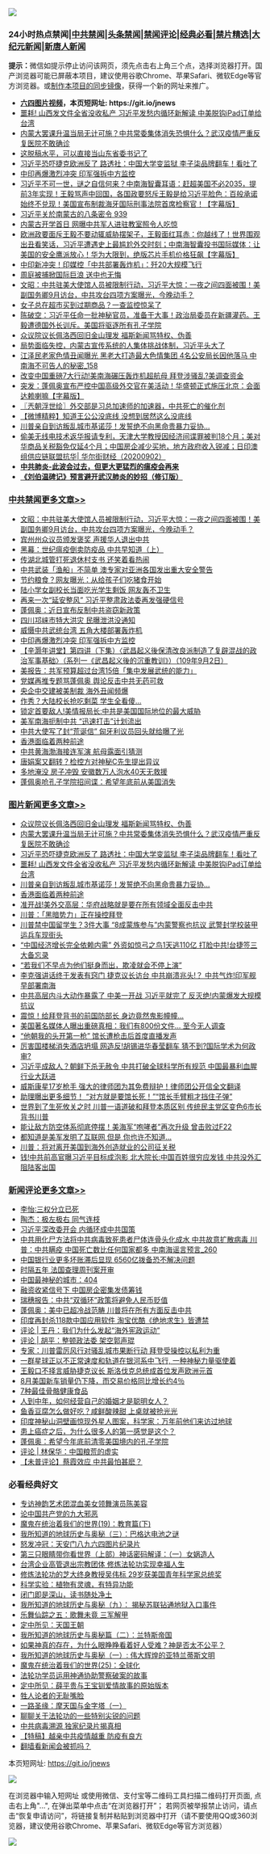 ![](https://raw.githubusercontent.com/fqnews/bnews/master/64photo/fqnews-qr.jpg)

<div id="tt">
<h3>24小时热点禁闻|<a href="#%E4%B8%AD%E5%85%B1%E7%A6%81%E9%97%BB%E6%9B%B4%E5%A4%9A%E6%96%87%E7%AB%A0">中共禁闻</a>|<a href="#%E5%9B%BE%E7%89%87%E6%96%B0%E9%97%BB%E6%9B%B4%E5%A4%9A%E6%96%87%E7%AB%A0">头条禁闻</a>|<a href="#%E6%96%B0%E9%97%BB%E8%AF%84%E8%AE%BA%E6%9B%B4%E5%A4%9A%E6%96%87%E7%AB%A0">禁闻评论|<a href="#%E5%BF%85%E7%9C%8B%E7%BB%8F%E5%85%B8%E5%A5%BD%E6%96%87">经典必看|<a href="/video.md#%E7%A6%81%E7%89%87%E7%B2%BE%E9%80%89">禁片精选</a>|<a href="https://github.com/fqnews/djy/blob/master/gb/nf1351518.md#1">大纪元新闻</a>|<a href="https://github.com/fqnews/ntdtv/blob/master/gb/prog204.md#1">新唐人新闻</a></h3>
<div><b>提示：</b>微信如提示停止访问该网页，须先点击右上角三个点，选择浏览器打开。国产浏览器可能已屏蔽本项目，建议使用谷歌Chrome、苹果Safari、微软Edge等官方浏览器。或<a href="https://github.com/fqnews/bnews/blob/master/%E5%88%B6%E4%BD%9Cgit%E7%A6%81%E9%97%BB%E9%95%9C%E5%83%8F.md">制作本项目的同步镜像</a>，获得一个新的网址来推广。</div>
<ul>
<li><b><a href="http://d1.bdrive.tk/64.mp4" target="_blank">六四图片视频</a>，本页短网址: https://git.io/jnews</b></li>
<li><a href="/topimagenews/20200902/1389840.md">噩耗! 山西发文件全省没收私产 习近平发愁内循环新解读 中美脱钩iPad订单给台湾</a></li>
<li><a href="/topimagenews/20200902/1389953.md">内蒙大罢课升温当局无计可施？中共常委集体消失恐惧什么？武汉疫情严重反复医院不敢确诊</a></li>
<li><a href="/ssgc/20200902/1389785.md">这脱稿水平，可以直接当山东省委书记了</a></li>
<li><a href="/topimagenews/20200902/1389888.md">习近平恐吓捷克欧洲反了 路透社：中国大学变监狱 李子柒品牌翻车！看吐了</a></li>
<li><a href="/cbnews/20200902/1389791.md">中印再爆激烈冲突 印军强拆中方监控</a></li>
<li><a href="/bannedvideo/20200903/1390052.md">习近平不可一世，谜之自信何来？中南海智囊耳语：赶超美国不必2035，提前3年实现！王毅骂声中回国，各国政要怒斥王毅是给习近平脸色：百般承诺始终不兑现！美国宣布制裁海牙国际刑事法院首席检察官！【字幕版】</a></li>
<li><a href="/bannedvideo/20200903/1389977.md">习近平关於南蒙古的八条密令 939</a></li>
<li><a href="/cnnews/20200903/1390050.md">内蒙古开学首日 网曝中共军人进驻教室照令人吃惊</a></li>
<li><a href="/bannedvideo/20200902/1389922.md">欧洲政要面斥王毅不要动辄威胁摆架子，王毅面红耳赤：你越线了！世界围观出丑看笑话，习近平遭遇史上最尴尬外交时刻；中南海智囊投书国际媒体：让美国的安全鹰派放心！华为大限到，绝版芯片手机价格狂飙【字幕版】</a></li>
<li><a href="/cnnews/20200902/1389778.md">中印新冲突！印媒控「中共部署轰炸机」：歼20大规模飞行</a></li>
<li><a href="/cnnews/hknews/20200902/1389792.md">周庭被捕掀国际巨浪 送中也无悔</a></li>
<li><a href="/cbnews/20200903/1390136.md">文昭：中共驻美大使馆人员被限制行动，习近平大惊：一夜之间四面被围！美副国务卿9月访台，中共攻台四项方案曝光，今晚动手？</a></li>
<li><a href="/cnnews/20200902/1389851.md">女子总在超市买到过期商品？一查监控惊呆了</a></li>
<li><a href="/bannedvideo/20200903/1390098.md">陈破空：习近平任命一批神秘官员，准备干大事！政治局委员在新疆灌药。王毅遭德国外长训斥。美国将驱逐所有孔子学院</a></li>
<li><a href="/topimagenews/20200903/1390075.md">众议院议长佩洛西回旧金山理发 福斯新闻骂特权、伪善</a></li>
<li><a href="/bannedvideo/20200903/1390150.md">局势面临失控，内蒙古宣传系统的人集体挑战体制，习近平头大了</a></li>
<li><a href="/comments/20200902/1389821.md">江泽民老家色情丑闻曝光 黑老大打造最大色情集团 4名公安局长因他落马 中南海不可告人的秘密_158</a></li>
<li><a href="/cnnews/20200903/1389985.md">改变中国重磅7大行动!美南海碾压轰炸机超航母 拜登涉骚乱?美调查资金</a></li>
<li><a href="/bannedvideo/20200902/1389954.md">突发：蓬佩奥宣布严控中国高级外交官在美活动！华盛顿正式施压北京：会面达赖喇嘛【字幕版】</a></li>
<li><a href="/ssgc/20200903/1390071.md">〖兲朝浮世绘〗外交部是习总加速师的加速器，中共死亡的催化剂</a></li>
<li><a href="/comments/20200902/1389825.md">【微博精粹】知道王公公没底线 没想到居然这么没底线</a></li>
<li><a href="/topimagenews/20200902/1389762.md">川普亲自到访叛乱城市基诺莎！发誓绝不向黑命贵暴力妥协…</a></li>
<li><a href="/bannedvideo/20200902/1389769.md">偷美无线电技术返华报请专利，天津大学教授因经济间谍罪被判18个月；美对华商品关税豁免仅延4个月；中国房企减少买地，地方政府收入锐减；日印澳组供应链联盟抗华| 华尔街财经（20200902）</a></li>
<li><b><a href="/comments/20200211/1275071.md" target="_blank">中共肺炎-此波会过去，但更大更猛烈的瘟疫会再来</a></b></li>
<li><b><a href="/comments/20200207/1272816.md" target="_blank">《刘伯温碑记》预言避开武汉肺炎的妙招（修订版）</a></b></li>
</ul>
</div>

<div class="catlist">
<h3><a href="/cbnews/" target="_blank">中共禁闻</a><span><a href="/cbnews/" target="_blank" rel="nofollow">更多文章>></a></span></h3>
<ul>
<li><a href="/cbnews/20200903/1390136.md" target="_blank">文昭：中共驻美大使馆人员被限制行动，习近平大惊：一夜之间四面被围！美副国务卿9月访台，中共攻台四项方案曝光，今晚动手？</a></li>
<li><a href="/cbnews/20200903/1389911.md" target="_blank">宾州州众议员颁发褒奖 声援华人退出中共</a></li>
<li><a href="/cbnews/20200903/1389913.md" target="_blank">黑幕：世纪瘟疫倒卖防疫品 中共早知道（上）</a></li>
<li><a href="/cbnews/20200903/1390109.md" target="_blank">传湖北城管打死退休村支书 还笑着看热闹</a></li>
<li><a href="/cbnews/20200903/1390062.md" target="_blank">中共武装「渔船」不简单 澳专家对亚洲各国发出重大安全警告</a></li>
<li><a href="/cbnews/20200903/1390061.md" target="_blank">节约粮食？网友曝光：从给孩子们吃猪食开始</a></li>
<li><a href="/cbnews/20200903/1390036.md" target="_blank">陆小学女副校长当面吃光学生剩饭 网友轰不卫生</a></li>
<li><a href="/cbnews/20200903/1389979.md" target="_blank">再来一次“延安整风” 习近平整肃政法委再发强硬信号</a></li>
<li><a href="/cbnews/20200902/1389920.md" target="_blank">蓬佩奥：近日宣布反制中共盗窃新政策</a></li>
<li><a href="/cbnews/20200902/1389822.md" target="_blank">四川邛崃市特大洪灾 民曝泄洪没通知</a></li>
<li><a href="/cbnews/20200902/1389803.md" target="_blank">威慑中共武统台湾 五角大楼部署轰炸机</a></li>
<li><a href="/cbnews/20200902/1389791.md" target="_blank">中印再爆激烈冲突 印军强拆中方监控</a></li>
<li><a href="/cbnews/20200902/1389755.md" target="_blank">【辛灏年讲堂】第四讲（下集）〈武昌起义後保清改良派制造了复辟混战的政治军事基础〉（系列一《武昌起义後的沉重教训》）（109年9月2日）</a></li>
<li><a href="/cbnews/20200902/1389735.md" target="_blank">美报告：共军预算超过台湾15倍「集中发展武统的能力」</a></li>
<li><a href="/cbnews/20200902/1389734.md" target="_blank">党媒再推专题骂蓬佩奥 舆论反击中共无药可救</a></li>
<li><a href="/cbnews/20200902/1389724.md" target="_blank">央企中交建被美制裁 海外丑闻频爆</a></li>
<li><a href="/cbnews/20200902/1389719.md" target="_blank">作秀？大陆校长抢吃剩菜 学生全看傻…</a></li>
<li><a href="/cbnews/20200902/1389714.md" target="_blank">锁定首要敌人!美情报局长:中共是美国国际地位的最大威胁</a></li>
<li><a href="/cbnews/20200902/1389713.md" target="_blank">美军南海扼制中共 “迅速打击”计划流出</a></li>
<li><a href="/cbnews/20200902/1389675.md" target="_blank">中共大使写了封“荒诞信” 匈牙利议员回头就给曝了光</a></li>
<li><a href="/comments/20200902/1389663.md" target="_blank">香港面临着两种前途</a></li>
<li><a href="/cbnews/20200902/1389653.md" target="_blank">中共黄海渤海接连军演 航母露面引猜测</a></li>
<li><a href="/cbnews/20200902/1389652.md" target="_blank">唐娟案又翻转？检控方对神秘C先生提出异议</a></li>
<li><a href="/cbnews/20200902/1389390.md" target="_blank">多地淹没 房子冲毁 安徽数万人泡水40天无救援</a></li>
<li><a href="/cbnews/20200902/1389615.md" target="_blank">蓬佩奥呛孔子学院招间谍：希望年底前从美国消失</a></li>

</ul>
</div>
<div class="catlist">
<h3><a href="/topimagenews/" target="_blank">图片新闻</a><span><a href="/topimagenews/" target="_blank" rel="nofollow">更多文章>></a></span></h3>
<ul>
<li><a href="/topimagenews/20200903/1390075.md" target="_blank">众议院议长佩洛西回旧金山理发 福斯新闻骂特权、伪善</a></li>
<li><a href="/topimagenews/20200902/1389953.md" target="_blank">内蒙大罢课升温当局无计可施？中共常委集体消失恐惧什么？武汉疫情严重反复医院不敢确诊</a></li>
<li><a href="/topimagenews/20200902/1389888.md" target="_blank">习近平恐吓捷克欧洲反了 路透社：中国大学变监狱 李子柒品牌翻车！看吐了</a></li>
<li><a href="/topimagenews/20200902/1389840.md" target="_blank">噩耗! 山西发文件全省没收私产 习近平发愁内循环新解读 中美脱钩iPad订单给台湾</a></li>
<li><a href="/topimagenews/20200902/1389762.md" target="_blank">川普亲自到访叛乱城市基诺莎！发誓绝不向黑命贵暴力妥协…</a></li>
<li><a href="/comments/20200902/1389663.md" target="_blank">香港面临着两种前途</a></li>
<li><a href="/topimagenews/20200902/1389577.md" target="_blank">准开战!美外交高层：华府战略就是要在所有领域全面反击中共</a></li>
<li><a href="/topimagenews/20200902/1389489.md" target="_blank">川普：「黑暗势力」正在操控拜登</a></li>
<li><a href="/topimagenews/20200901/1389357.md" target="_blank">川普禁中国留学生？3件大事 “8成蒙族参与”内蒙警察也抗议 武警封学校装甲运兵车现街头</a></li>
<li><a href="/topimagenews/20200901/1389324.md" target="_blank">&#8220;中国经济增长完全依赖内需&#8221; 外资如惊弓之鸟1天逃110亿 打脸中共!台捷签三大备忘录</a></li>
<li><a href="/topimagenews/20200901/1389112.md" target="_blank">“若我们不早点为他们挺身而出，欺凌就会不停上演”</a></li>
<li><a href="/topimagenews/20200831/1388874.md" target="_blank">李克强讲话终于发表有窍门 捷克议长访台 中共崩溃兆头!？ 中共气炸!印军舰早部署南海</a></li>
<li><a href="/topimagenews/20200831/1388860.md" target="_blank">中共高层内斗大动作暴露了 中美一开战 习近平就完了 反灭绝!内蒙爆发大规模抗议</a></li>
<li><a href="/topimagenews/20200831/1388627.md" target="_blank">震惊！给拜登背书的前国防部长 身边竟然鬼影幢幢&#8230;</a></li>
<li><a href="/topimagenews/20200831/1388449.md" target="_blank">美国著名媒体人曝出重磅真相：我们有800份文件… 至今无人调查</a></li>
<li><a href="/topimagenews/20200831/1388426.md" target="_blank">“他朝我的头开第一枪” 馆长遭枪击后首度直播发声</a></li>
<li><a href="/topimagenews/20200831/1388362.md" target="_blank">厉害国楼梯消失酒店坍塌 网造反!胡锡进华春莹翻车 猜不到?国际学术为何政审?</a></li>
<li><a href="/topimagenews/20200831/1388357.md" target="_blank">习近平成敌人？朝鲜下杀无赦令 中共打破全球科学所有规范 中国最暴利血腥行业大跃进</a></li>
<li><a href="/topimagenews/20200830/1388071.md" target="_blank">威斯康星17岁枪手 强大的律师团为其免费辩护！律师团公开信全文翻译</a></li>
<li><a href="/topimagenews/20200830/1388032.md" target="_blank">助理曝出更多细节！ “对方就是要馆长死！”“馆长手臂粗才挡住子弹”</a></li>
<li><a href="/topimagenews/20200829/1387868.md" target="_blank">世界到了生死攸关之时 川普一语道破和拜登本质区别 传统民主党区变色6市长背书川普</a></li>
<li><a href="/topimagenews/20200829/1387710.md" target="_blank">能让敌方防空体系彻底停摆！美海军“咆哮者”再次升级 曾击败过F22</a></li>
<li><a href="/topimagenews/20200829/1387697.md" target="_blank">都知道是美军发明了互联网 但是 你也许不知道…</a></li>
<li><a href="/topimagenews/20200829/1387452.md" target="_blank">川普：将对离开美国到海外创造就业的公司征关税</a></li>
<li><a href="/topimagenews/20200828/1387286.md" target="_blank">钱!中共前高官曝习近平目标成泡影 北大院长:中国百姓很穷应发钱 中共没外汇阻陆客出国</a></li>

</ul>
</div>
<div class="catlist">
<h3><a href="/comments/" target="_blank">新闻评论</a><span><a href="/comments/" target="_blank" rel="nofollow">更多文章>></a></span></h3>
<ul>
<li><a href="/comments/20200903/1390132.md" target="_blank">李怡∶三权分立已死</a></li>
<li><a href="/comments/20200903/1390131.md" target="_blank">陶杰：极左极右 同气连枝</a></li>
<li><a href="/comments/20200903/1390129.md" target="_blank">习近平深改委开会 内循环成中共国策</a></li>
<li><a href="/comments/20200903/1390123.md" target="_blank">中共用化尸方法将中共病毒致死患者尸体连骨头化成水 中共故意扩散病毒 川普：中共瞒疫 中国死亡数比任何国家都多 中南海谣言预言_260</a></li>
<li><a href="/comments/20200903/1390122.md" target="_blank">中国银行业更多坏账滞后显现 6560亿拨备恐不解决问题</a></li>
<li><a href="/comments/20200903/1390121.md" target="_blank">时隔五年 法国查理周刊案开审</a></li>
<li><a href="/comments/20200903/1390120.md" target="_blank">中国最神秘的城市：404</a></li>
<li><a href="/comments/20200903/1390115.md" target="_blank">融资收紧信号下 中国房企密集发债筹钱</a></li>
<li><a href="/comments/20200903/1390114.md" target="_blank">瑞穗报告：中共“双循环”政策将避免人民币贬值</a></li>
<li><a href="/comments/20200903/1390108.md" target="_blank">蓬佩奥：美中已超冷战范畴 川普将在所有方面反击中共</a></li>
<li><a href="/comments/20200903/1390097.md" target="_blank">印度再封杀118款中国应用软件 淘宝优酷《绝地求生》皆遭禁</a></li>
<li><a href="/comments/20200903/1390095.md" target="_blank">评论 | 王丹：我们为什么发起“海外宪政运动”</a></li>
<li><a href="/comments/20200903/1390094.md" target="_blank">评论 | 胡平：整顿政法委 架空郭声琨</a></li>
<li><a href="/comments/20200903/1390044.md" target="_blank">专家：川普雷厉风行对骚乱城市果断行动 拜登受操控以私利为重</a></li>
<li><a href="/comments/20200903/1390043.md" target="_blank">一群星球正以不正常速度和轨道在银河系中飞行, 一种神秘力量驱使着</a></li>
<li><a href="/comments/20200903/1390020.md" target="_blank">王毅口不择言威胁捷克议长 斯洛伐克总统成首位发声欧洲元首</a></li>
<li><a href="/comments/20200903/1390006.md" target="_blank">8月美国新车销量仍下降，而交易价格同比增长约4％</a></li>
<li><a href="/comments/20200903/1390001.md" target="_blank">7种最佳骨骼健康食品</a></li>
<li><a href="/comments/20200903/1390000.md" target="_blank">人到中年，如何经营自己的婚姻才是聪明女人？</a></li>
<li><a href="/comments/20200903/1389999.md" target="_blank">鱼香豆腐怎么做好吃？咸鲜酸辣甜 上桌就被抢光光</a></li>
<li><a href="/comments/20200903/1389995.md" target="_blank">印度神秘山洞壁画惊现外星人图案，科学家：万年前他们来访过地球</a></li>
<li><a href="/comments/20200903/1389990.md" target="_blank">患上癌症之后，为什么很多人的第一感觉是这个？</a></li>
<li><a href="/comments/20200902/1389960.md" target="_blank">蓬佩奥：希望今年底前清零美国境内的孔子学院</a></li>
<li><a href="/comments/20200902/1389957.md" target="_blank">评论 | 林保华：中国粮荒的虚实</a></li>
<li><a href="/comments/20200902/1389933.md" target="_blank">【未普评论】蔡霞效应 中共最怕甚麽？</a></li>

</ul>
</div>

<div class="catlist">
<h3>必看经典好文</h3>
<ul>
<li><a href="/topimagenews/20180404/923380.md" target="_blank">专访神韵艺术团混血美女领舞演员陈美容</a></li>
<li><a href="/comments/20200717/1361899.md" target="_blank">论中国共产党的九大邪恶</a></li>
<li><a href="/comments/20180716/972458.md" target="_blank">魔鬼在统治着我们的世界(19)：教育篇(下)</a></li>
<li><a href="/tculture/xiulian/20170726/797589.md" target="_blank">我所知道的地球历史与奥秘（三）：巴格达电池之谜</a></li>
<li><a href="/comments/20200604/783200.md" target="_blank">怒发冲冠：天安门八九六四图片纪录片</a></li>
<li><a href="/comments/20200426/1319648.md" target="_blank">第三只眼睛带你看世界（上部）神话密码解译：（一）女娲造人</a></li>
<li><a href="/comments/20200528/1335859.md" target="_blank">台湾企业高管退出宗教团体 修炼法轮功实现幸福人生</a></li>
<li><a href="/comments/20190517/1129285.md" target="_blank">修炼法轮功的芝大终身教授吴伟标 29岁获美国青年科学家总统奖</a></li>
<li><a href="/comments/20200605/783205.md" target="_blank">科学实验：植物有灵魂，有特异功能</a></li>
<li><a href="/tculture/20200803/1373949.md" target="_blank">闭门即是深山，读书随处净土</a></li>
<li><a href="/topimagenews/20180325/919134.md" target="_blank">我所知道的地球历史与奥秘（九）： 揭秘苏联钻通地狱入口事件</a></li>
<li><a href="/tculture/20170715/791820.md" target="_blank">乐舞仙踪之五：歌舞未竟 三军解甲</a></li>
<li><a href="/tculture/xiulian/20151111/470021.md" target="_blank">定中所见：天国王朝</a></li>
<li><a href="/tculture/xiulian/20170614/774347.md" target="_blank">我所知道的地球历史与奥秘篇（二）：兰特斯帝国</a></li>
<li><a href="/comments/20200623/1346844.md" target="_blank">如果神真的存在，为什么眼睁睁看着好人受难？神是否太不公平？</a></li>
<li><a href="/tculture/xiulian/20170611/772817.md" target="_blank">我所知道的地球历史与奥秘（一）: 伟大辉煌的亚特兰蒂斯文明</a></li>
<li><a href="/comments/20181017/1014654.md" target="_blank">魔鬼在统治着我们的世界(25)：全球化</a></li>
<li><a href="/cbnews/20170626/780479.md" target="_blank">法轮功学员运用神通协助警察破案的故事</a></li>
<li><a href="/comments/20200616/1345658.md" target="_blank">定中所见：薛平贵与王宝钏爱情故事的原始版本</a></li>
<li><a href="/comments/20200606/783250.md" target="_blank">牲人论者的无耻嘴脸</a></li>
<li><a href="/tculture/20160806/568214.md" target="_blank">一路圣缘：摩天国与金字塔（一）</a></li>
<li><a href="/comments/20190417/1114875.md" target="_blank">聊聊关于法轮功的一些特别尖锐的问题</a></li>
<li><a href="/ccpdope/20200412/1311165.md" target="_blank">中共病毒溯源 独家纪录片揭真相</a></li>
<li><a href="/comments/20200424/1318689.md" target="_blank">【特稿】越亲中共疫情越重 防疫有良方</a></li>
<li><a href="/fanqiang/20200616/1345793.md" target="_blank">翻墙看新闻会被抓吗？</a></li>

</ul>
</div>

本页短网址: https://git.io/jnews

![](https://raw.githubusercontent.com/fqnews/bnews/master/64photo/fqnews-qr.jpg)

在浏览器中输入短网址 或使用微信、支付宝等二维码工具扫描二维码打开页面, 点击右上角"...", 在弹出菜单中点击“在浏览器打开”； 若网页被举报禁止访问，请点击“恢复申请访问”，将链接复制并粘贴到浏览器中打开（请不要使用QQ或360浏览器，建议使用谷歌Chrome、苹果Safari、微软Edge等官方浏览器）

![](https://raw.githubusercontent.com/fqnews/bnews/master/64photo/wx.jpg)